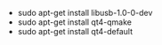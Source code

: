 - sudo apt-get install libusb-1.0-0-dev
- sudo apt-get install qt4-qmake
- sudo apt-get install qt4-default
